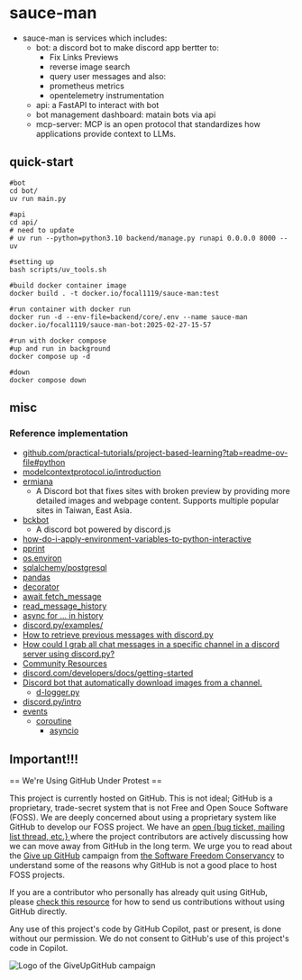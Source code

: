 # sauce-man

* sauce-man is services which includes:
    * bot: a discord bot to make discord app bertter to:        
        * Fix Links Previews
        * reverse image search
        * query user messages
        and also:
        * prometheus metrics
        * opentelemetry instrumentation
    * api: a FastAPI to interact with bot
    * bot management dashboard: matain bots via api
    * mcp-server: MCP is an open protocol that standardizes how applications provide context to LLMs.

## quick-start

```shell
#bot
cd bot/
uv run main.py

#api
cd api/
# need to update
# uv run --python=python3.10 backend/manage.py runapi 0.0.0.0 8000 --uv

#setting up 
bash scripts/uv_tools.sh

#build docker container image
docker build . -t docker.io/focal1119/sauce-man:test

#run container with docker run
docker run -d --env-file=backend/core/.env --name sauce-man docker.io/focal1119/sauce-man-bot:2025-02-27-15-57

#run with docker compose
#up and run in background
docker compose up -d

#down
docker compose down
```

## misc

### Reference implementation

* [github.com/practical-tutorials/project-based-learning?tab=readme-ov-file#python](https://github.com/practical-tutorials/project-based-learning?tab=readme-ov-file#python)
* [modelcontextprotocol.io/introduction](https://modelcontextprotocol.io/introduction)
* [ermiana](https://github.com/canaria3406/ermiana/tree/master)
    * A Discord bot that fixes sites with broken preview by providing more detailed images and webpage content. Supports multiple popular sites in Taiwan, East Asia. 
* [bckbot](https://github.com/hker9527/bckbot)
    * A discord bot powered by discord.js 
* [how-do-i-apply-environment-variables-to-python-interactive](https://stackoverflow.com/questions/73858371/how-do-i-apply-environment-variables-to-python-interactive)
* [pprint](https://docs.python.org/3.11/library/pprint.html)
* [os.environ](https://docs.python.org/3/library/os.html#os.environ)
* [sqlalchemy/postgresql](https://docs.sqlalchemy.org/en/20/dialects/postgresql.html)
* [pandas](https://pandas.pydata.org/)
* [decorator](https://docs.python.org/3/glossary.html#term-decorator)
* [await fetch_message](https://discordpy.readthedocs.io/en/latest/api.html#discord.TextChannel.fetch_message)
* [read_message_history](https://discordpy.readthedocs.io/en/latest/api.html?highlight=history#discord.Permissions.read_message_history)
* [async for ... in history](https://discordpy.readthedocs.io/en/latest/api.html?highlight=history#discord.User.history)
* [discord.py/examples/](https://github.com/Rapptz/discord.py/tree/master/examples)
* [How to retrieve previous messages with discord.py](https://stackoverflow.com/questions/64995479/how-to-retrieve-previous-messages-with-discord-py)
* [How could I grab all chat messages in a specific channel in a discord server using discord.py?](https://stackoverflow.com/questions/64211658/how-could-i-grab-all-chat-messages-in-a-specific-channel-in-a-discord-server-usi)
* [Community Resources](https://discord.com/developers/docs/topics/community-resources#community-resources)
* [discord.com/developers/docs/getting-started](https://discord.com/developers/docs/getting-started)
* [Discord bot that automatically download images from a channel.](https://www.reddit.com/r/Discord_Bots/comments/pdz8kp/discord_bot_that_automatically_download_images/)
    * [d-logger.py](https://github.com/therealOri/d-logger/blob/main/d-logger.py)
* [discord.py/intro](https://discordpy.readthedocs.io/en/latest/intro.html)
* [events](https://discordpy.readthedocs.io/en/latest/api.html#event-reference)
    * [coroutine](https://docs.python.org/3/library/asyncio-task.html#coroutine)
        * [asyncio](https://docs.python.org/3.8/library/asyncio.html)

## Important!!!

== We're Using GitHub Under Protest ==

This project is currently hosted on GitHub.  This is not ideal; GitHub is a
proprietary, trade-secret system that is not Free and Open Souce Software
(FOSS).  We are deeply concerned about using a proprietary system like GitHub
to develop our FOSS project.  We have an
[open {bug ticket, mailing list thread, etc.} ](INSERT_LINK) where the
project contributors are actively discussing how we can move away from GitHub
in the long term.  We urge you to read about the
[Give up GitHub](https://GiveUpGitHub.org) campaign from
[the Software Freedom Conservancy](https://sfconservancy.org) to understand
some of the reasons why GitHub is not a good place to host FOSS projects.

If you are a contributor who personally has already quit using GitHub, please
[check this resource](INSERT_LINK) for how to send us contributions without
using GitHub directly.

Any use of this project's code by GitHub Copilot, past or present, is done
without our permission.  We do not consent to GitHub's use of this project's
code in Copilot.

![Logo of the GiveUpGitHub campaign](https://sfconservancy.org/img/GiveUpGitHub.png)